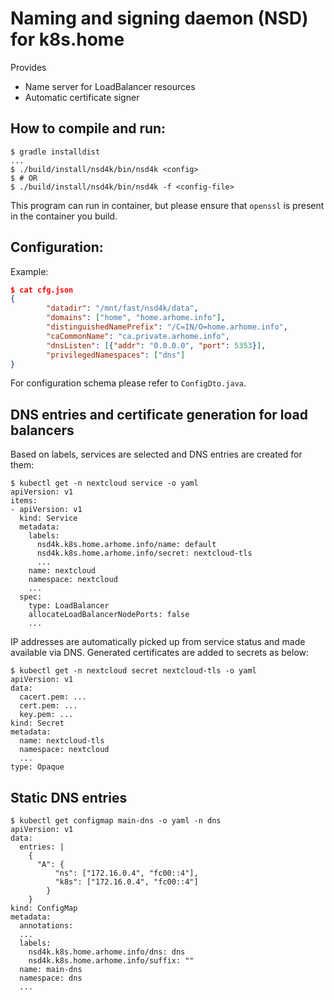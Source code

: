 # Naming and signing daemon (NSD) for k8s.home

Provides
- Name server for LoadBalancer resources
- Automatic certificate signer

## How to compile and run:
```
$ gradle installdist
...
$ ./build/install/nsd4k/bin/nsd4k <config>
$ # OR
$ ./build/install/nsd4k/bin/nsd4k -f <config-file>
```
This program can run in container, but please ensure that `openssl` is present 
in the container you build.

## Configuration:
Example:
```json
$ cat cfg.json
{
        "datadir": "/mnt/fast/nsd4k/data",
        "domains": ["home", "home.arhome.info"],
        "distinguishedNamePrefix": "/C=IN/O=home.arhome.info",
        "caCommonName": "ca.private.arhome.info",
        "dnsListen": [{"addr": "0.0.0.0", "port": 5353}],
        "privilegedNamespaces": ["dns"]
}
```
For configuration schema please refer to `ConfigDto.java`. 

## DNS entries and certificate generation for load balancers
Based on labels, services are selected and DNS entries are created for them:
```
$ kubectl get -n nextcloud service -o yaml
apiVersion: v1
items:
- apiVersion: v1
  kind: Service
  metadata:
    labels:
      nsd4k.k8s.home.arhome.info/name: default
      nsd4k.k8s.home.arhome.info/secret: nextcloud-tls
      ...
    name: nextcloud
    namespace: nextcloud
    ...
  spec:
    type: LoadBalancer
    allocateLoadBalancerNodePorts: false
    ...
```
IP addresses are automatically picked up from service status and made available
via DNS.
Generated certificates are added to secrets as below:
```
$ kubectl get -n nextcloud secret nextcloud-tls -o yaml
apiVersion: v1
data:
  cacert.pem: ...
  cert.pem: ...
  key.pem: ...
kind: Secret
metadata:
  name: nextcloud-tls
  namespace: nextcloud
  ...
type: Opaque
```

## Static DNS entries
```
$ kubectl get configmap main-dns -o yaml -n dns
apiVersion: v1
data:
  entries: |
    {
      "A": {
          "ns": ["172.16.0.4", "fc00::4"],
          "k8s": ["172.16.0.4", "fc00::4"]
        }
    }
kind: ConfigMap
metadata:
  annotations:
  ...
  labels:
    nsd4k.k8s.home.arhome.info/dns: dns
    nsd4k.k8s.home.arhome.info/suffix: ""
  name: main-dns
  namespace: dns
  ...
```

